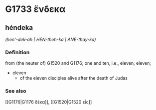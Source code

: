 # G1733 ἕνδεκα

## héndeka

_(hen'-dek-ah | HEN-theh-ka | ANE-thay-ka)_

### Definition

from (the neuter of) G1520 and G1176; one and ten, i.e., eleven; eleven; 

- eleven
  - of the eleven disciples alive after the death of Judas

### See also

[[G1176|G1176 δέκα]], [[G1520|G1520 εἷς]]
